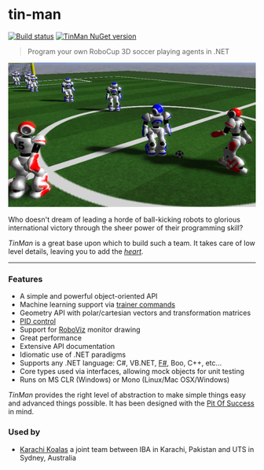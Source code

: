 # tin-man

[![Build status](https://ci.appveyor.com/api/projects/status/64jrna1i8ate0xb5?svg=true)](https://ci.appveyor.com/project/drewnoakes/tin-man) [![TinMan NuGet version](https://img.shields.io/nuget/v/TinMan.svg)](https://www.nuget.org/packages/TinMan/)

> Program your own RoboCup 3D soccer playing agents in .NET

![RoboViz Screenshot](https://raw.githubusercontent.com/drewnoakes/tin-man/master/Documentation/game-screenshot.png)

Who doesn't dream of leading a horde of ball-kicking robots to glorious international victory through the sheer power of their programming skill?

_TinMan_ is a great base upon which to build such a team.  It takes care of low level details, leaving you to add the [_heart_](http://www.youtube.com/watch?v=4SsykCXL6_4).

------

### Features

* A simple and powerful object-oriented API
* Machine learning support via [trainer commands](../../wiki/Wizard)
* Geometry API with polar/cartesian vectors and transformation matrices
* [PID control](../../wiki/PIDControl)
* Support for [RoboViz](../../wiki/RoboViz) monitor drawing
* Great performance
* Extensive API documentation
* Idiomatic use of .NET paradigms
* Supports any .NET language: C#, VB.NET, [F#](../../wiki/FSharp), Boo, C++, etc...
* Core types used via interfaces, allowing mock objects for unit testing
* Runs on MS CLR (Windows) or Mono (Linux/Mac OSX/Windows)

_TinMan_ provides the right level of abstraction to make simple things easy and advanced things possible.  It has been designed with the [Pit Of Success](https://blog.codinghorror.com/falling-into-the-pit-of-success/) in mind.

### Used by

* [Karachi Koalas](https://twitter.com/karachikoalas) a joint team between IBA in Karachi, Pakistan and UTS in Sydney, Australia
